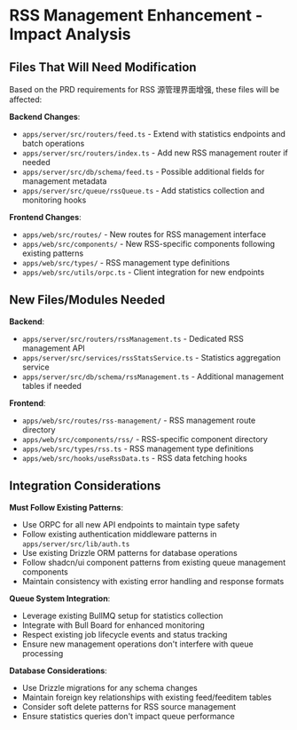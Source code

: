 # RSS Management Enhancement - Impact Analysis

## Files That Will Need Modification

Based on the PRD requirements for RSS 源管理界面增强, these files will be affected:

**Backend Changes**:

- `apps/server/src/routers/feed.ts` - Extend with statistics endpoints and batch operations
- `apps/server/src/routers/index.ts` - Add new RSS management router if needed
- `apps/server/src/db/schema/feed.ts` - Possible additional fields for management metadata
- `apps/server/src/queue/rssQueue.ts` - Add statistics collection and monitoring hooks

**Frontend Changes**:

- `apps/web/src/routes/` - New routes for RSS management interface
- `apps/web/src/components/` - New RSS-specific components following existing patterns
- `apps/web/src/types/` - RSS management type definitions
- `apps/web/src/utils/orpc.ts` - Client integration for new endpoints

## New Files/Modules Needed

**Backend**:

- `apps/server/src/routers/rssManagement.ts` - Dedicated RSS management API
- `apps/server/src/services/rssStatsService.ts` - Statistics aggregation service
- `apps/server/src/db/schema/rssManagement.ts` - Additional management tables if needed

**Frontend**:

- `apps/web/src/routes/rss-management/` - RSS management route directory
- `apps/web/src/components/rss/` - RSS-specific component directory
- `apps/web/src/types/rss.ts` - RSS management type definitions
- `apps/web/src/hooks/useRssData.ts` - RSS data fetching hooks

## Integration Considerations

**Must Follow Existing Patterns**:

- Use ORPC for all new API endpoints to maintain type safety
- Follow existing authentication middleware patterns in `apps/server/src/lib/auth.ts`
- Use existing Drizzle ORM patterns for database operations
- Follow shadcn/ui component patterns from existing queue management components
- Maintain consistency with existing error handling and response formats

**Queue System Integration**:

- Leverage existing BullMQ setup for statistics collection
- Integrate with Bull Board for enhanced monitoring
- Respect existing job lifecycle events and status tracking
- Ensure new management operations don't interfere with queue processing

**Database Considerations**:

- Use Drizzle migrations for any schema changes
- Maintain foreign key relationships with existing feed/feeditem tables
- Consider soft delete patterns for RSS source management
- Ensure statistics queries don't impact queue performance
